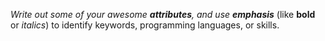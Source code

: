 _Write out some of your awesome **attributes**, and use **emphasis**_ (like **bold** or _italics_) to identify keywords, programming languages, or skills. 
